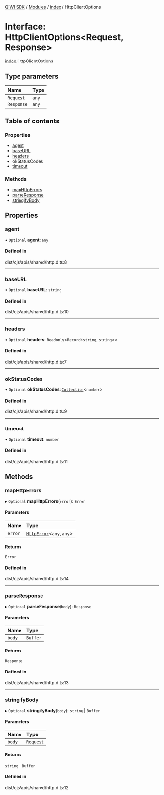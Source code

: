 [QIWI SDK](../README.md) / [Modules](../modules.md) / [index](../modules/index.md) / HttpClientOptions

# Interface: HttpClientOptions<Request, Response\>

[index](../modules/index.md).HttpClientOptions

## Type parameters

| Name | Type |
| :------ | :------ |
| `Request` | `any` |
| `Response` | `any` |

## Table of contents

### Properties

- [agent](index.HttpClientOptions.md#agent)
- [baseURL](index.HttpClientOptions.md#baseurl)
- [headers](index.HttpClientOptions.md#headers)
- [okStatusCodes](index.HttpClientOptions.md#okstatuscodes)
- [timeout](index.HttpClientOptions.md#timeout)

### Methods

- [mapHttpErrors](index.HttpClientOptions.md#maphttperrors)
- [parseResponse](index.HttpClientOptions.md#parseresponse)
- [stringifyBody](index.HttpClientOptions.md#stringifybody)

## Properties

### agent

• `Optional` **agent**: `any`

#### Defined in

dist/cjs/apis/shared/http.d.ts:8

___

### baseURL

• `Optional` **baseURL**: `string`

#### Defined in

dist/cjs/apis/shared/http.d.ts:10

___

### headers

• `Optional` **headers**: `Readonly`<`Record`<`string`, `string`\>\>

#### Defined in

dist/cjs/apis/shared/http.d.ts:7

___

### okStatusCodes

• `Optional` **okStatusCodes**: [`Collection`](../modules/index.QIWI.md#collection)<`number`\>

#### Defined in

dist/cjs/apis/shared/http.d.ts:9

___

### timeout

• `Optional` **timeout**: `number`

#### Defined in

dist/cjs/apis/shared/http.d.ts:11

## Methods

### mapHttpErrors

▸ `Optional` **mapHttpErrors**(`error`): `Error`

#### Parameters

| Name | Type |
| :------ | :------ |
| `error` | [`HttpError`](../classes/index.QIWI.HttpError.md)<`any`, `any`\> |

#### Returns

`Error`

#### Defined in

dist/cjs/apis/shared/http.d.ts:14

___

### parseResponse

▸ `Optional` **parseResponse**(`body`): `Response`

#### Parameters

| Name | Type |
| :------ | :------ |
| `body` | `Buffer` |

#### Returns

`Response`

#### Defined in

dist/cjs/apis/shared/http.d.ts:13

___

### stringifyBody

▸ `Optional` **stringifyBody**(`body`): `string` \| `Buffer`

#### Parameters

| Name | Type |
| :------ | :------ |
| `body` | `Request` |

#### Returns

`string` \| `Buffer`

#### Defined in

dist/cjs/apis/shared/http.d.ts:12
